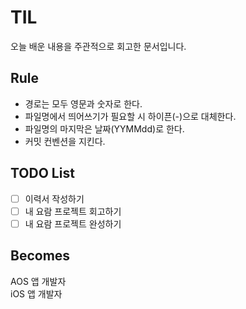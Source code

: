 # TIL

오늘 배운 내용을 주관적으로 회고한 문서입니다.

## Rule

- 경로는 모두 영문과 숫자로 한다.
- 파일명에서 띄어쓰기가 필요할 시 하이픈(-)으로 대체한다.
- 파일명의 마지막은 날짜(YYMMdd)로 한다.
- 커밋 컨벤션을 지킨다.

## TODO List

- [ ] 이력서 작성하기
- [ ] 내 요람 프로젝트 회고하기
- [ ] 내 요람 프로젝트 완성하기

## Becomes

AOS 앱 개발자  
iOS 앱 개발자
